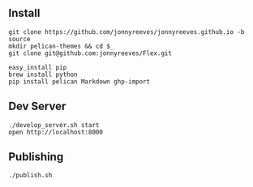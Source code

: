 ## Install
	git clone https://github.com/jonnyreeves/jonnyreeves.github.io -b source
	mkdir pelican-themes && cd $_
	git clone git@github.com:jonnyreeves/Flex.git

	easy_install pip
	brew install python
	pip install pelican Markdown ghp-import

## Dev Server
	./develop_server.sh start
	open http://localhost:8000

## Publishing
	./publish.sh